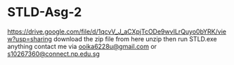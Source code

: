 # STLD-Asg-2
https://drive.google.com/file/d/1qcvV_J_aCXpjTcODe9wvILrQuyo0bYRK/view?usp=sharing
download the zip file from here
unzip then run STLD.exe
anything contact me via ooika6228u@gmail.com or s10267360@connect.np.edu.sg
